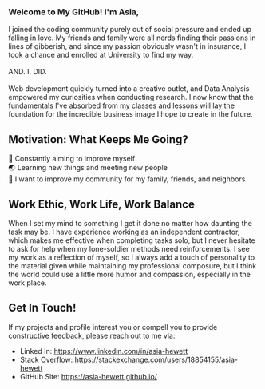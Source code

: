 ### Welcome to My GitHub! I'm Asia,

I joined the coding community purely out of social pressure and ended up falling in love. My friends and family were all nerds finding their passions in lines of gibberish, and since my passion obviously wasn't in insurance, I took a chance and enrolled at University to find my way. 
<br>
<br>
AND. I. DID. 
<br>
<br>
Web development quickly turned into a creative outlet, and Data Analysis empowered my curiosities when conducting research. I now know that the fundamentals I've absorbed from my classes and lessons will lay the foundation for the incredible business image I hope to create in the future. 

## Motivation: What Keeps Me Going?

:seedling: Constantly aiming to improve myself
<br>
:earth_asia: Learning new things and meeting new people
<br>
:green_heart: I want to improve my community for my family, friends, and neighbors 

## Work Ethic, Work Life, Work Balance

When I set my mind to something I get it done no matter how daunting the task may be. I have experience working as an independent contractor, which makes me effective when completing tasks solo, but I never hesitate to ask for help when my lone-soldier methods need reinforcements. I see my work as a reflection of myself, so I always add a touch of personality to the material given while maintaining my professional composure, but I think the world could use a little more humor and compassion, especially in the work place.

## Get In Touch!

If my projects and profile interest you or compell you to provide constructive feedback, please reach out to me via:

* Linked In: https://www.linkedin.com/in/asia-hewett
* Stack Overflow: https://stackexchange.com/users/18854155/asia-hewett
* GitHub Site: https://asia-hewett.github.io/

